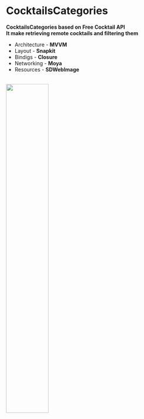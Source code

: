 # CocktailsCategories
**CocktailsCategories based on Free Cocktail API**
<br />
**It make retrieving remote cocktails and filtering them**
<br />
* Architecture - **MVVM**
* Layout - **Snapkit**
* Bindigs - **Closure**
* Networking - **Moya**
* Resources - **SDWebImage**
<br />
<img src="https://github.com/VadimSorokolit/CocktailsCategories/assets/130312733/b8d4f218-204b-4009-80d9-9df823982640" width = 48%>

